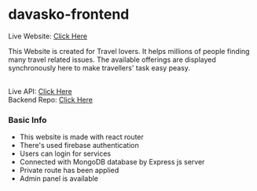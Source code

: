 # davasko-frontend

Live Website: <a href="https://davaskog.web.app/">Click Here</a><br />

This Website is created for Travel lovers. It helps millions of people finding many travel related issues. The available offerings are displayed synchronously here to make travellers' task easy peasy.<br /><br />

Live API: <a href="https://api-davasko.onrender.com/">Click Here</a><br />
Backend Repo: <a href="https://github.com/h-zahar/davasko-expressjs-mongodb">Click Here</a><br />

### Basic Info

* This website is made with react router
* There's used firebase authentication
* Users can login for services
* Connected with MongoDB database by Express js server
* Private route has been applied
* Admin panel is available